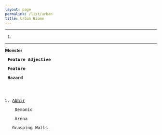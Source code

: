 ```yaml
---
layout: page
permalink: /list/urban
title: Urban Biome
---
```


----
1. [](/monsters/name)
----

**Monster** <pre> **Feature Adjective** <pre> **Feature** <pre> **Hazard**
1. [Abhir](/monsters/abhir) <pre> Demonic <pre> Arena <pre> Grasping Walls.
